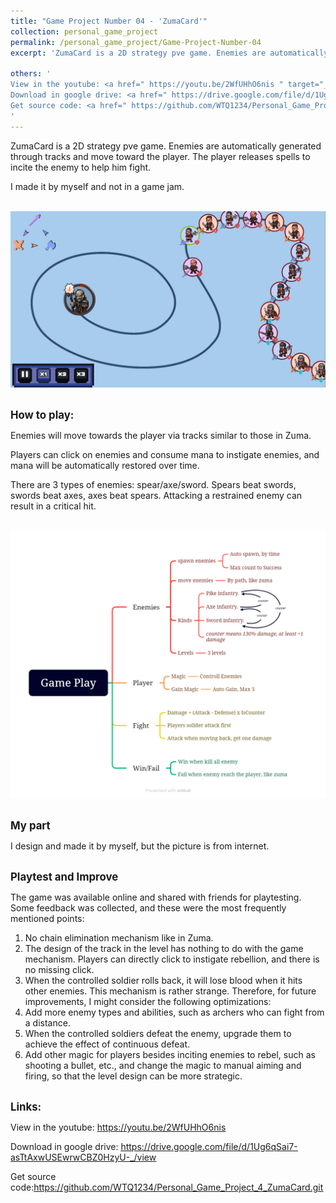 ```yaml
---
title: "Game Project Number 04 - 'ZumaCard'"
collection: personal_game_project
permalink: /personal_game_project/Game-Project-Number-04
excerpt: 'ZumaCard is a 2D strategy pve game. Enemies are automatically generated through tracks and move toward the player. The player releases spells to incite the enemy to help him fight.<br/><img src="/images/IMG_Game_Project_4_1.png" style="width: 640px; height: auto;">'

others: '
View in the youtube: <a href=" https://youtu.be/2WfUHhO6nis " target="_blank"><u>https://youtu.be/2WfUHhO6nis</u></a><br>
Download in google drive: <a href=" https://drive.google.com/file/d/1Ug6qSai7-asTtAxwUSEwrwCBZ0HzyU-_/view " target="_blank"><u>https://drive.google.com/file/d/1Ug6qSai7-asTtAxwUSEwrwCBZ0HzyU-_/view</u></a><br>
Get source code: <a href=" https://github.com/WTQ1234/Personal_Game_Project_4_ZumaCard.git " target="_blank"><u>https://github.com/WTQ1234/Personal_Game_Project_4_ZumaCard.git</u></a>
'
---
```

ZumaCard is a 2D strategy pve game. Enemies are automatically generated through tracks and move toward the player. The player releases spells to incite the enemy to help him fight.

I made it by myself and not in a game jam.

<br/><img src="/images/IMG_Game_Project_4_1.png" style="width: 640px; height: auto;">

<!-- 玩法 -->
<br/><span style="font-weight: bold; font-size: 1.2em;">How to play:</span><br/>

Enemies will move towards the player via tracks similar to those in Zuma.

Players can click on enemies and consume mana to instigate enemies, and mana will be automatically restored over time.

There are 3 types of enemies: spear/axe/sword. Spears beat swords, swords beat axes, axes beat spears. Attacking a restrained enemy can result in a critical hit.

<br/><img src="/images/IMG_Game_Project_4_2.png" style="width: 640px; height: auto;">

<!-- 职责 -->
<br/><span style="font-weight: bold; font-size: 1.2em;">My part</span><br/>

I design and made it by myself, but the picture is from internet.

<!-- 改进 -->
<br/><span style="font-weight: bold; font-size: 1.2em;">Playtest and Improve</span><br/>

The game was available online and shared with friends for playtesting. Some feedback was collected, and these were the most frequently mentioned points:
1. No chain elimination mechanism like in Zuma.
2. The design of the track in the level has nothing to do with the game mechanism. Players can directly click to instigate rebellion, and there is no missing click.
3. When the controlled soldier rolls back, it will lose blood when it hits other enemies. This mechanism is rather strange.
Therefore, for future improvements, I might consider the following optimizations: 
1. Add more enemy types and abilities, such as archers who can fight from a distance.
2. When the controlled soldiers defeat the enemy, upgrade them to achieve the effect of continuous defeat.
3. Add other magic for players besides inciting enemies to rebel, such as shooting a bullet, etc., and change the magic to manual aiming and firing, so that the level design can be more strategic.

<!-- 链接 -->
<br/><span style="font-weight: bold; font-size: 1.2em;">Links:</span><br/>

View in the youtube: <a href=" https://youtu.be/2WfUHhO6nis " target="_blank"><u>https://youtu.be/2WfUHhO6nis</u></a>

Download in google drive: <a href=" https://drive.google.com/file/d/1Ug6qSai7-asTtAxwUSEwrwCBZ0HzyU-_/view " target="_blank"><u>https://drive.google.com/file/d/1Ug6qSai7-asTtAxwUSEwrwCBZ0HzyU-_/view</u></a>

Get source code:<a href=" https://github.com/WTQ1234/Personal_Game_Project_4_ZumaCard.git " target="_blank"><u>https://github.com/WTQ1234/Personal_Game_Project_4_ZumaCard.git</u></a>